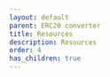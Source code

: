```yaml
---
layout: default
parent: ERC20 converter 
title: Resources
description: Resources
order: 4
has_children: true
---
```


